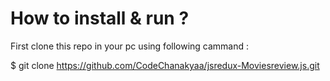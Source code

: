 # How to install & run ?

First clone this repo in your pc using following cammand :

$ git clone https://github.com/CodeChanakyaa/jsredux-Moviesreview.js.git
